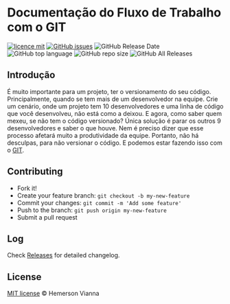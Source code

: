# Documentação do Fluxo de Trabalho com o GIT

[![licence mit](https://img.shields.io/badge/license-MIT-blue.svg?style=flat-square)](http://hemersonvianna.mit-license.org/)
[![GitHub issues](https://img.shields.io/github/issues/org-victorinox/documentation-gitflow.svg)](https://github.com/org-victorinox/documentation-gitflow/issues)
![GitHub Release Date](https://img.shields.io/github/release-date/org-victorinox/documentation-gitflow.svg)
![GitHub top language](https://img.shields.io/github/languages/top/org-victorinox/documentation-gitflow.svg)
![GitHub repo size](https://img.shields.io/github/repo-size/org-victorinox/documentation-gitflow.svg)
![GitHub All Releases](https://img.shields.io/github/downloads/org-victorinox/documentation-gitflow/total.svg)

## Introdução

É muito importante para um projeto, ter o versionamento do seu código. Principalmente, quando se tem mais de um desenvolvedor na equipe. Crie um cenário, onde um projeto tem 10 desenvolvedores e uma linha de código que você desenvolveu, não está como a deixou. E agora, como saber quem mexeu, se não tem o código versionado? Única solução é parar os outros 9 desenvolvedores e saber o que houve. Nem é preciso dizer que esse processo afetará muito a produtividade da equipe. Portanto, não há desculpas, para não versionar o código. E podemos estar fazendo isso com o [GIT](https://git-scm.com/book/pt-br/v1/). 


## Contributing

- Fork it!
- Create your feature branch: `git checkout -b my-new-feature`
- Commit your changes: `git commit -m 'Add some feature'`
- Push to the branch: `git push origin my-new-feature`
- Submit a pull request

## Log

Check [Releases](https://github.com/org-victorinox/documentation-gitflow/releases) for detailed changelog.

## License

[MIT license](http://hemersonvianna.mit-license.org/) © Hemerson Vianna